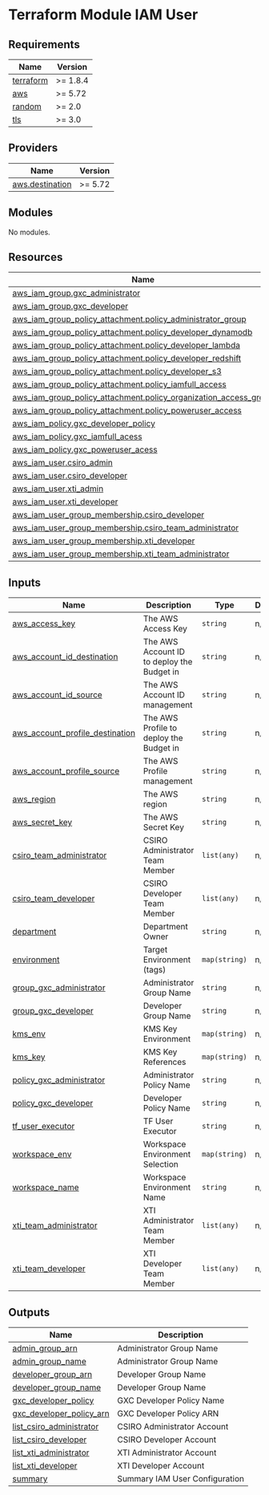 # Terraform Module IAM User

<!-- BEGIN_TF_DOCS -->
## Requirements

| Name | Version |
|------|---------|
| <a name="requirement_terraform"></a> [terraform](#requirement\_terraform) | >= 1.8.4 |
| <a name="requirement_aws"></a> [aws](#requirement\_aws) | >= 5.72 |
| <a name="requirement_random"></a> [random](#requirement\_random) | >= 2.0 |
| <a name="requirement_tls"></a> [tls](#requirement\_tls) | >= 3.0 |

## Providers

| Name | Version |
|------|---------|
| <a name="provider_aws.destination"></a> [aws.destination](#provider\_aws.destination) | >= 5.72 |

## Modules

No modules.

## Resources

| Name | Type |
|------|------|
| [aws_iam_group.gxc_administrator](https://registry.terraform.io/providers/hashicorp/aws/latest/docs/resources/iam_group) | resource |
| [aws_iam_group.gxc_developer](https://registry.terraform.io/providers/hashicorp/aws/latest/docs/resources/iam_group) | resource |
| [aws_iam_group_policy_attachment.policy_administrator_group](https://registry.terraform.io/providers/hashicorp/aws/latest/docs/resources/iam_group_policy_attachment) | resource |
| [aws_iam_group_policy_attachment.policy_developer_dynamodb](https://registry.terraform.io/providers/hashicorp/aws/latest/docs/resources/iam_group_policy_attachment) | resource |
| [aws_iam_group_policy_attachment.policy_developer_lambda](https://registry.terraform.io/providers/hashicorp/aws/latest/docs/resources/iam_group_policy_attachment) | resource |
| [aws_iam_group_policy_attachment.policy_developer_redshift](https://registry.terraform.io/providers/hashicorp/aws/latest/docs/resources/iam_group_policy_attachment) | resource |
| [aws_iam_group_policy_attachment.policy_developer_s3](https://registry.terraform.io/providers/hashicorp/aws/latest/docs/resources/iam_group_policy_attachment) | resource |
| [aws_iam_group_policy_attachment.policy_iamfull_access](https://registry.terraform.io/providers/hashicorp/aws/latest/docs/resources/iam_group_policy_attachment) | resource |
| [aws_iam_group_policy_attachment.policy_organization_access_group](https://registry.terraform.io/providers/hashicorp/aws/latest/docs/resources/iam_group_policy_attachment) | resource |
| [aws_iam_group_policy_attachment.policy_poweruser_access](https://registry.terraform.io/providers/hashicorp/aws/latest/docs/resources/iam_group_policy_attachment) | resource |
| [aws_iam_policy.gxc_developer_policy](https://registry.terraform.io/providers/hashicorp/aws/latest/docs/resources/iam_policy) | resource |
| [aws_iam_policy.gxc_iamfull_acess](https://registry.terraform.io/providers/hashicorp/aws/latest/docs/resources/iam_policy) | resource |
| [aws_iam_policy.gxc_poweruser_acess](https://registry.terraform.io/providers/hashicorp/aws/latest/docs/resources/iam_policy) | resource |
| [aws_iam_user.csiro_admin](https://registry.terraform.io/providers/hashicorp/aws/latest/docs/resources/iam_user) | resource |
| [aws_iam_user.csiro_developer](https://registry.terraform.io/providers/hashicorp/aws/latest/docs/resources/iam_user) | resource |
| [aws_iam_user.xti_admin](https://registry.terraform.io/providers/hashicorp/aws/latest/docs/resources/iam_user) | resource |
| [aws_iam_user.xti_developer](https://registry.terraform.io/providers/hashicorp/aws/latest/docs/resources/iam_user) | resource |
| [aws_iam_user_group_membership.csiro_developer](https://registry.terraform.io/providers/hashicorp/aws/latest/docs/resources/iam_user_group_membership) | resource |
| [aws_iam_user_group_membership.csiro_team_administrator](https://registry.terraform.io/providers/hashicorp/aws/latest/docs/resources/iam_user_group_membership) | resource |
| [aws_iam_user_group_membership.xti_developer](https://registry.terraform.io/providers/hashicorp/aws/latest/docs/resources/iam_user_group_membership) | resource |
| [aws_iam_user_group_membership.xti_team_administrator](https://registry.terraform.io/providers/hashicorp/aws/latest/docs/resources/iam_user_group_membership) | resource |

## Inputs

| Name | Description | Type | Default | Required |
|------|-------------|------|---------|:--------:|
| <a name="input_aws_access_key"></a> [aws\_access\_key](#input\_aws\_access\_key) | The AWS Access Key | `string` | n/a | yes |
| <a name="input_aws_account_id_destination"></a> [aws\_account\_id\_destination](#input\_aws\_account\_id\_destination) | The AWS Account ID to deploy the Budget in | `string` | n/a | yes |
| <a name="input_aws_account_id_source"></a> [aws\_account\_id\_source](#input\_aws\_account\_id\_source) | The AWS Account ID management | `string` | n/a | yes |
| <a name="input_aws_account_profile_destination"></a> [aws\_account\_profile\_destination](#input\_aws\_account\_profile\_destination) | The AWS Profile to deploy the Budget in | `string` | n/a | yes |
| <a name="input_aws_account_profile_source"></a> [aws\_account\_profile\_source](#input\_aws\_account\_profile\_source) | The AWS Profile management | `string` | n/a | yes |
| <a name="input_aws_region"></a> [aws\_region](#input\_aws\_region) | The AWS region | `string` | n/a | yes |
| <a name="input_aws_secret_key"></a> [aws\_secret\_key](#input\_aws\_secret\_key) | The AWS Secret Key | `string` | n/a | yes |
| <a name="input_csiro_team_administrator"></a> [csiro\_team\_administrator](#input\_csiro\_team\_administrator) | CSIRO Administrator Team Member | `list(any)` | n/a | yes |
| <a name="input_csiro_team_developer"></a> [csiro\_team\_developer](#input\_csiro\_team\_developer) | CSIRO Developer Team Member | `list(any)` | n/a | yes |
| <a name="input_department"></a> [department](#input\_department) | Department Owner | `string` | n/a | yes |
| <a name="input_environment"></a> [environment](#input\_environment) | Target Environment (tags) | `map(string)` | n/a | yes |
| <a name="input_group_gxc_administrator"></a> [group\_gxc\_administrator](#input\_group\_gxc\_administrator) | Administrator Group Name | `string` | n/a | yes |
| <a name="input_group_gxc_developer"></a> [group\_gxc\_developer](#input\_group\_gxc\_developer) | Developer Group Name | `string` | n/a | yes |
| <a name="input_kms_env"></a> [kms\_env](#input\_kms\_env) | KMS Key Environment | `map(string)` | n/a | yes |
| <a name="input_kms_key"></a> [kms\_key](#input\_kms\_key) | KMS Key References | `map(string)` | n/a | yes |
| <a name="input_policy_gxc_administrator"></a> [policy\_gxc\_administrator](#input\_policy\_gxc\_administrator) | Administrator Policy Name | `string` | n/a | yes |
| <a name="input_policy_gxc_developer"></a> [policy\_gxc\_developer](#input\_policy\_gxc\_developer) | Developer Policy Name | `string` | n/a | yes |
| <a name="input_tf_user_executor"></a> [tf\_user\_executor](#input\_tf\_user\_executor) | TF User Executor | `string` | n/a | yes |
| <a name="input_workspace_env"></a> [workspace\_env](#input\_workspace\_env) | Workspace Environment Selection | `map(string)` | n/a | yes |
| <a name="input_workspace_name"></a> [workspace\_name](#input\_workspace\_name) | Workspace Environment Name | `string` | n/a | yes |
| <a name="input_xti_team_administrator"></a> [xti\_team\_administrator](#input\_xti\_team\_administrator) | XTI Administrator Team Member | `list(any)` | n/a | yes |
| <a name="input_xti_team_developer"></a> [xti\_team\_developer](#input\_xti\_team\_developer) | XTI Developer Team Member | `list(any)` | n/a | yes |

## Outputs

| Name | Description |
|------|-------------|
| <a name="output_admin_group_arn"></a> [admin\_group\_arn](#output\_admin\_group\_arn) | Administrator Group Name |
| <a name="output_admin_group_name"></a> [admin\_group\_name](#output\_admin\_group\_name) | Administrator Group Name |
| <a name="output_developer_group_arn"></a> [developer\_group\_arn](#output\_developer\_group\_arn) | Developer Group Name |
| <a name="output_developer_group_name"></a> [developer\_group\_name](#output\_developer\_group\_name) | Developer Group Name |
| <a name="output_gxc_developer_policy"></a> [gxc\_developer\_policy](#output\_gxc\_developer\_policy) | GXC Developer Policy Name |
| <a name="output_gxc_developer_policy_arn"></a> [gxc\_developer\_policy\_arn](#output\_gxc\_developer\_policy\_arn) | GXC Developer Policy ARN |
| <a name="output_list_csiro_administrator"></a> [list\_csiro\_administrator](#output\_list\_csiro\_administrator) | CSIRO Administrator Account |
| <a name="output_list_csiro_developer"></a> [list\_csiro\_developer](#output\_list\_csiro\_developer) | CSIRO Developer Account |
| <a name="output_list_xti_administrator"></a> [list\_xti\_administrator](#output\_list\_xti\_administrator) | XTI Administrator Account |
| <a name="output_list_xti_developer"></a> [list\_xti\_developer](#output\_list\_xti\_developer) | XTI Developer Account |
| <a name="output_summary"></a> [summary](#output\_summary) | Summary IAM User Configuration |
<!-- END_TF_DOCS -->
